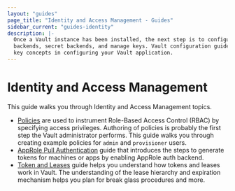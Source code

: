 ```yaml
---
layout: "guides"
page_title: "Identity and Access Management - Guides"
sidebar_current: "guides-identity"
description: |-
  Once a Vault instance has been installed, the next step is to configure auth
  backends, secret backends, and manage keys. Vault configuration guides addresses
  key concepts in configuring your Vault application.   
---
```


# Identity and Access Management

This guide walks you through Identity and Access Management topics.

- [Policies](/guides/identity/policies.html) are used to instrument
Role-Based Access Control (RBAC) by specifying access privileges. Authoring of
policies is probably the first step the Vault administrator performs. This guide
walks you through creating example policies for `admin` and `provisioner` users.
- [AppRole Pull Authentication](/guides/identity/authentication.html) guide
that introduces the steps to generate tokens for machines or apps by enabling
AppRole auth backend.
- [Token and Leases](/guides/identity/lease.html) guide helps you
understand how tokens and leases work in Vault. The understanding of the
lease hierarchy and expiration mechanism helps you plan for break glass
procedures and more.
